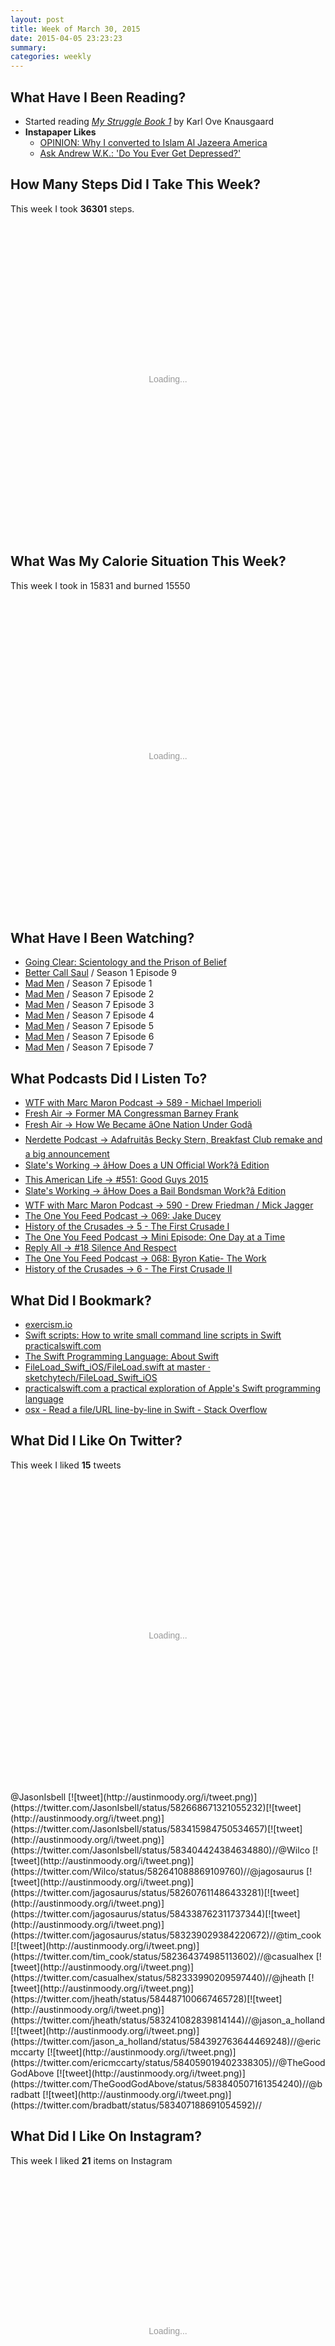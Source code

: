 ```yaml
---
layout: post
title: Week of March 30, 2015
date: 2015-04-05 23:23:23
summary: 
categories: weekly
---
```



## What Have I Been Reading?

* Started reading *[My Struggle Book 1](http://en.wikipedia.org/wiki/My_Struggle_%28Knausg%C3%A5rd_novels%29)* by Karl Ove Knausgaard
* **Instapaper Likes**
  * [OPINION: Why I converted to Islam Al Jazeera America](http://america.aljazeera.com/opinions/2015/3/why-i-converted-to-islam.html)
  * [Ask Andrew W.K.: &apos;Do You Ever Get Depressed?&apos;](http://blogs.villagevoice.com/music/2015/04/ask_andrew_wk_do_you_ever_get_depressed.php)


## How Many Steps Did I Take This Week?

This week I took **36301** steps.

<div id="chart-1" style="height: 500px; text-align: center; color: #999; line-height: 500px; font-size: 14px; font-family: 'Lucida Grande', 'Lucida Sans Unicode', Verdana, Arial, Helvetica, sans-serif;">Loading...</div><script type="text/javascript">
  new Chartkick.ColumnChart("chart-1", {"Mon":3420,"Tue":1167,"Wed":2528,"Thu":5663,"Fri":5373,"Sat":10167,"Sun":7983}, {});
</script>


## What Was My Calorie Situation This Week?

This week I took in 15831 and burned 15550

<div id="chart-2" style="height: 500px; text-align: center; color: #999; line-height: 500px; font-size: 14px; font-family: 'Lucida Grande', 'Lucida Sans Unicode', Verdana, Arial, Helvetica, sans-serif;">Loading...</div><script type="text/javascript">
  new Chartkick.ColumnChart("chart-2", [{"name":"Calories In","data":{"Mon":2220,"Tue":1985,"Wed":1806,"Thu":2419,"Fri":2268,"Sat":2884,"Sun":2249}},{"name":"Calories Out","data":{"Mon":2143,"Tue":1856,"Wed":2014,"Thu":2216,"Fri":2303,"Sat":2588,"Sun":2430}}], {});
</script>




## What Have I Been Watching?

* [Going Clear: Scientology and the Prison of Belief](http://www.imdb.com/title/tt4257858/) 
* [Better Call Saul](http://www.imdb.com/title/tt3032476/)  / Season 1 Episode 9
* [Mad Men](http://www.imdb.com/title/tt0804503/)  / Season 7 Episode 1
* [Mad Men](http://www.imdb.com/title/tt0804503/)  / Season 7 Episode 2
* [Mad Men](http://www.imdb.com/title/tt0804503/)  / Season 7 Episode 3
* [Mad Men](http://www.imdb.com/title/tt0804503/)  / Season 7 Episode 4
* [Mad Men](http://www.imdb.com/title/tt0804503/)  / Season 7 Episode 5
* [Mad Men](http://www.imdb.com/title/tt0804503/)  / Season 7 Episode 6
* [Mad Men](http://www.imdb.com/title/tt0804503/)  / Season 7 Episode 7


## What Podcasts Did I Listen To?

* [WTF with Marc Maron Podcast &rarr; 589 - Michael Imperioli](http://overca.st/Zozx_I)
* [Fresh Air &rarr; Former MA Congressman Barney Frank](http://overca.st/EEjb7lE3o)
* [Fresh Air &rarr; How We Became &#226;&#128;&#152;One Nation Under God&#226;&#128;&#153;](http://overca.st/EEjbUA-ss)
* [Nerdette Podcast &rarr; Adafruit&#226;&#128;&#153;s Becky Stern, Breakfast Club remake and a big announcement](http://overca.st/6t1kXKkI)
* [Slate&apos;s Working &rarr; &#226;&#128;&#156;How Does a UN Official Work?&#226;&#128;&#157; Edition](http://overca.st/DqOaSUR1M)
* [This American Life &rarr; #551: Good Guys 2015](http://overca.st/G0pYe4)
* [Slate&apos;s Working &rarr; &#226;&#128;&#156;How Does a Bail Bondsman Work?&#226;&#128;&#157; Edition](http://overca.st/DqOZuS69c)
* [WTF with Marc Maron Podcast &rarr; 590 - Drew Friedman / Mick Jagger](http://overca.st/YD8A54)
* [The One You Feed Podcast &rarr; 069: Jake Ducey](http://overca.st/BcDldBk10)
* [History of the Crusades &rarr; 5 - The First Crusade I](http://overca.st/bkReFNQ)
* [The One You Feed Podcast &rarr; Mini Episode: One Day at a Time](http://overca.st/BcDltUWpo)
* [Reply All &rarr; #18 Silence And Respect](http://overca.st/DzGUcizAU)
* [The One You Feed Podcast &rarr; 068: Byron Katie- The Work](http://overca.st/BcDmJPC4U)
* [History of the Crusades &rarr; 6 - The First Crusade II](http://overca.st/blVJnQY)


## What Did I Bookmark?

* [exercism.io](http://exercism.io/account)
* [Swift scripts: How to write small command line scripts in Swift practicalswift.com](http://practicalswift.com/2014/06/07/swift-scripts-how-to-write-small-command-line-scripts-in-swift/)
* [The Swift Programming Language: About Swift](https://developer.apple.com/library/ios/documentation/Swift/Conceptual/Swift_Programming_Language/)
* [FileLoad_Swift_iOS/FileLoad.swift at master &#183; sketchytech/FileLoad_Swift_iOS](https://github.com/sketchytech/FileLoad_Swift_iOS/blob/master/FileLoad.swift)
* [practicalswift.com a practical exploration of Apple&apos;s Swift programming language](http://practicalswift.com/)
* [osx - Read a file/URL line-by-line in Swift - Stack Overflow](http://stackoverflow.com/questions/24581517/read-a-file-url-line-by-line-in-swift)


## What Did I Like On Twitter?

This week I liked **15** tweets

<div id="chart-3" style="height: 500px; text-align: center; color: #999; line-height: 500px; font-size: 14px; font-family: 'Lucida Grande', 'Lucida Sans Unicode', Verdana, Arial, Helvetica, sans-serif;">Loading...</div><script type="text/javascript">
  new Chartkick.BarChart("chart-3", {"Monday":5,"Tuesday":0,"Wednesday":5,"Thursday":0,"Friday":2,"Saturday":3,"Sunday":0}, {});
</script>
@JasonIsbell [![tweet](http://austinmoody.org/i/tweet.png)](https://twitter.com/JasonIsbell/status/582668671321055232)[![tweet](http://austinmoody.org/i/tweet.png)](https://twitter.com/JasonIsbell/status/583415984750534657)[![tweet](http://austinmoody.org/i/tweet.png)](https://twitter.com/JasonIsbell/status/583404424384634880)//@Wilco [![tweet](http://austinmoody.org/i/tweet.png)](https://twitter.com/Wilco/status/582641088869109760)//@jagosaurus [![tweet](http://austinmoody.org/i/tweet.png)](https://twitter.com/jagosaurus/status/582607611486433281)[![tweet](http://austinmoody.org/i/tweet.png)](https://twitter.com/jagosaurus/status/584338762311737344)[![tweet](http://austinmoody.org/i/tweet.png)](https://twitter.com/jagosaurus/status/583239029384220672)//@tim_cook [![tweet](http://austinmoody.org/i/tweet.png)](https://twitter.com/tim_cook/status/582364374985113602)//@casualhex [![tweet](http://austinmoody.org/i/tweet.png)](https://twitter.com/casualhex/status/582333990209597440)//@jheath [![tweet](http://austinmoody.org/i/tweet.png)](https://twitter.com/jheath/status/584487100667465728)[![tweet](http://austinmoody.org/i/tweet.png)](https://twitter.com/jheath/status/583241082839814144)//@jason_a_holland [![tweet](http://austinmoody.org/i/tweet.png)](https://twitter.com/jason_a_holland/status/584392763644469248)//@ericmccarty [![tweet](http://austinmoody.org/i/tweet.png)](https://twitter.com/ericmccarty/status/584059019402338305)//@TheGoodGodAbove [![tweet](http://austinmoody.org/i/tweet.png)](https://twitter.com/TheGoodGodAbove/status/583840507161354240)//@bradbatt [![tweet](http://austinmoody.org/i/tweet.png)](https://twitter.com/bradbatt/status/583407188691054592)//


## What Did I Like On Instagram?

This week I liked **21** items on Instagram

<div id="chart-4" style="height: 500px; text-align: center; color: #999; line-height: 500px; font-size: 14px; font-family: 'Lucida Grande', 'Lucida Sans Unicode', Verdana, Arial, Helvetica, sans-serif;">Loading...</div><script type="text/javascript">
  new Chartkick.BarChart("chart-4", {"Monday":3,"Tuesday":0,"Wednesday":0,"Thursday":0,"Friday":1,"Saturday":17,"Sunday":0}, {});
</script>
@robanuary [![](http://austinmoody.org/i/instagram.png)](https://instagram.com/p/03szzBpR6f/)&nbsp;&nbsp;[![](http://austinmoody.org/i/instagram.png)](https://instagram.com/p/1D6wClJRzE/)&nbsp;&nbsp;//
@nolitruck [![](http://austinmoody.org/i/instagram.png)](https://instagram.com/p/03jFf_Mo-x/)&nbsp;&nbsp;//
@pommmme [![](http://austinmoody.org/i/instagram.png)](https://instagram.com/p/03YlMioecy/)&nbsp;&nbsp;[![](http://austinmoody.org/i/instagram.png)](https://instagram.com/p/1EiyZ9oeXn/)&nbsp;&nbsp;//
@crmcmahon [![](http://austinmoody.org/i/instagram.png)](https://instagram.com/p/1EnjVjGUV8/)&nbsp;&nbsp;//
@thinkjose [![](http://austinmoody.org/i/instagram.png)](https://instagram.com/p/1Ehs5IQCLU/)&nbsp;&nbsp;//
@exreason [![](http://austinmoody.org/i/instagram.png)](https://instagram.com/p/1EU_cRwZJi/)&nbsp;&nbsp;//
@dixie_or_death [![](http://austinmoody.org/i/instagram.png)](https://instagram.com/p/1EWpGAEpkd/)&nbsp;&nbsp;//
@jake_comes_clipping [![](http://austinmoody.org/i/instagram.png)](https://instagram.com/p/1EbAlzvHaG/)&nbsp;&nbsp;//
@geekyvixen [![](http://austinmoody.org/i/instagram.png)](https://instagram.com/p/1D9O5bMeW8/)&nbsp;&nbsp;[![](http://austinmoody.org/i/instagram.png)](https://instagram.com/p/1D9XPEMeXM/)&nbsp;&nbsp;//
@jakehathaway [![](http://austinmoody.org/i/instagram.png)](https://instagram.com/p/1DuEOZF7lC/)&nbsp;&nbsp;//
@realdicknelson [![](http://austinmoody.org/i/instagram.png)](https://instagram.com/p/1DoTMEj-Aj/)&nbsp;&nbsp;//
@brazillasaurus [![](http://austinmoody.org/i/instagram.png)](https://instagram.com/p/1DpE4MvXMN/)&nbsp;&nbsp;[![](http://austinmoody.org/i/instagram.png)](https://instagram.com/p/1DiohXvXOH/)&nbsp;&nbsp;[![](http://austinmoody.org/i/instagram.png)](https://instagram.com/p/1CUkAqPXLR/)&nbsp;&nbsp;//
@thinkshannon [![](http://austinmoody.org/i/instagram.png)](https://instagram.com/p/1DoAFEGOou/)&nbsp;&nbsp;//
@reddirtgirlphotography [![](http://austinmoody.org/i/instagram.png)](https://instagram.com/p/1DVWgPKnMQ/)&nbsp;&nbsp;//
@inmanic [![](http://austinmoody.org/i/instagram.png)](https://instagram.com/p/1CSQG4NTOd/)&nbsp;&nbsp;//
@gourmetandco [![](http://austinmoody.org/i/instagram.png)](https://instagram.com/p/1BzA9RkqUW/)&nbsp;&nbsp;//

